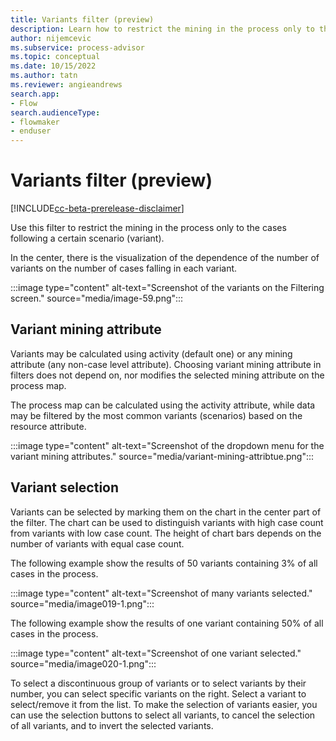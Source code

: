 ```yaml
---
title: Variants filter (preview)
description: Learn how to restrict the mining in the process only to the cases following a certain scenario in the Minit desktop application in process advisor.
author: nijemcevic
ms.subservice: process-advisor
ms.topic: conceptual
ms.date: 10/15/2022
ms.author: tatn
ms.reviewer: angieandrews
search.app:
- Flow
search.audienceType:
- flowmaker
- enduser
---
```


# Variants filter (preview)

[!INCLUDE[cc-beta-prerelease-disclaimer](../includes/cc-beta-prerelease-disclaimer.md)]

Use this filter to restrict the mining in the process only to the cases following a certain scenario (variant).

In the center, there is the visualization of the dependence of the number of variants on the number of cases falling in each variant.

:::image type="content" alt-text="Screenshot of the variants on the Filtering screen." source="media/image-59.png":::

## Variant mining attribute

Variants may be calculated using activity (default one) or any mining attribute (any non-case level attribute). Choosing variant mining attribute in filters does not depend on, nor modifies the selected mining attribute on the process map.

The process map can be calculated using the activity attribute, while data may be filtered by the most common variants (scenarios) based on the resource attribute.

:::image type="content" alt-text="Screenshot of the dropdown menu for the variant mining attributes." source="media/variant-mining-attribtue.png":::

## Variant selection

Variants can be selected by marking them on the chart in the center part of the filter. The chart can be used to distinguish variants with high case count from variants with low case count. The height of chart bars depends on the number of variants with equal case count.

The following example show the results of 50 variants containing 3% of all cases in the process.

:::image type="content" alt-text="Screenshot of many variants selected." source="media/image019-1.png":::

The following example show the results of one variant containing 50% of all cases in the process.

:::image type="content" alt-text="Screenshot of one variant selected." source="media/image020-1.png":::

To select a discontinuous group of variants or to select variants by their number, you can select specific variants on the right. Select a variant to select/remove it from the list. To make the selection of variants easier, you can use the selection buttons to select all variants, to cancel the selection of all variants, and to invert the selected variants.


